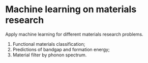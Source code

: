# Machine learning on materials research

Apply machine learning for different materials research problems.

1.  Functional materials classification;
2.  Predictions of bandgap and formation energy;
3.  Material filter by phonon spectrum.